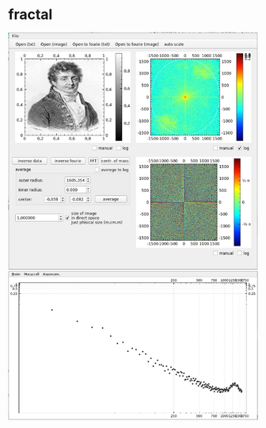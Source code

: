 # fractal

![alt text](https://github.com/tre3k/fractal/blob/english/screenshoot1.jpg "screenshoot main window")
![alt text](https://github.com/tre3k/fractal/blob/english/screenshoot2.jpg "screenshoot average plot")
